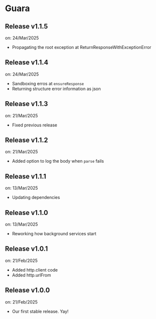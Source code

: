 # Guara

## Release v1.1.5
on: 24/Mar/2025

 - Propagating the root exception at ReturnResponseWithExceptionError

## Release v1.1.4
on: 24/Mar/2025

 - Sandboxing erros at `ensureResponse`
 - Returning structure error information as json

## Release v1.1.3
on: 21/Mar/2025

 - Fixed previous release

## Release v1.1.2
on: 21/Mar/2025

 - Added option to log the body when `parse` fails

## Release v1.1.1
on: 13/Mar/2025

 - Updating dependencies

## Release v1.1.0
on: 13/Mar/2025

 - Reworking how background services start

## Release v1.0.1
on: 21/Feb/2025

 - Added http.client code
 - Added http.urlFrom

## Release v1.0.0
on: 21/Feb/2025

 - Our first stable release. Yay!